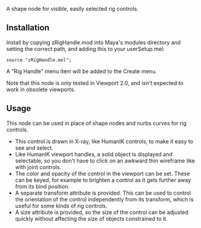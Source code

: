A shape node for visible, easily selected rig controls.

Installation
------------

Install by copying zRigHandle.mod into Maya's modules
directory and setting the correct path, and adding this to your userSetup.mel:

```
source "zRigHandle.mel";
```

A "Rig Handle" menu item will be added to the Create menu.

Note that this node is only tested in Viewport 2.0, and isn't expected to work
in obsolete viewports.

Usage
-----

This node can be used in place of shape nodes and nurbs curves for rig controls.

- This control is drawn in X-ray, like HumanIK controls, to make it easy to see
and select.
- Like HumanIK viewport handles, a solid object is displayed and selectable, so
you don't have to click on an awkward thin wireframe like with joint controls.
- The color and opacity of the control in the viewport can be set.  These can be
keyed, for example to brighten a control as it gets further away from its bind
position.
- A separate transform attribute is provided.  This can be used to control the
orientation of the control independently from its transform, which is useful for
some kinds of rig controls.
- A size attribute is provided, so the size of the control can be adjusted quickly
without affecting the size of objects constrained to it.

